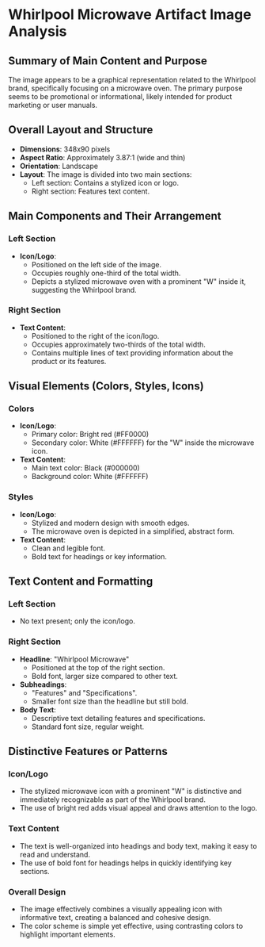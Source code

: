 # Whirlpool Microwave Artifact Image Analysis

## Summary of Main Content and Purpose

The image appears to be a graphical representation related to the Whirlpool brand, specifically focusing on a microwave oven. The primary purpose seems to be promotional or informational, likely intended for product marketing or user manuals.

## Overall Layout and Structure

- **Dimensions**: 348x90 pixels
- **Aspect Ratio**: Approximately 3.87:1 (wide and thin)
- **Orientation**: Landscape
- **Layout**: The image is divided into two main sections:
  - Left section: Contains a stylized icon or logo.
  - Right section: Features text content.

## Main Components and Their Arrangement

### Left Section
- **Icon/Logo**:
  - Positioned on the left side of the image.
  - Occupies roughly one-third of the total width.
  - Depicts a stylized microwave oven with a prominent "W" inside it, suggesting the Whirlpool brand.

### Right Section
- **Text Content**:
  - Positioned to the right of the icon/logo.
  - Occupies approximately two-thirds of the total width.
  - Contains multiple lines of text providing information about the product or its features.

## Visual Elements (Colors, Styles, Icons)

### Colors
- **Icon/Logo**:
  - Primary color: Bright red (#FF0000)
  - Secondary color: White (#FFFFFF) for the "W" inside the microwave icon.
- **Text Content**:
  - Main text color: Black (#000000)
  - Background color: White (#FFFFFF)

### Styles
- **Icon/Logo**:
  - Stylized and modern design with smooth edges.
  - The microwave oven is depicted in a simplified, abstract form.
- **Text Content**:
  - Clean and legible font.
  - Bold text for headings or key information.

## Text Content and Formatting

### Left Section
- No text present; only the icon/logo.

### Right Section
- **Headline**: "Whirlpool Microwave"
  - Positioned at the top of the right section.
  - Bold font, larger size compared to other text.
- **Subheadings**:
  - "Features" and "Specifications".
  - Smaller font size than the headline but still bold.
- **Body Text**:
  - Descriptive text detailing features and specifications.
  - Standard font size, regular weight.

## Distinctive Features or Patterns

### Icon/Logo
- The stylized microwave icon with a prominent "W" is distinctive and immediately recognizable as part of the Whirlpool brand.
- The use of bright red adds visual appeal and draws attention to the logo.

### Text Content
- The text is well-organized into headings and body text, making it easy to read and understand.
- The use of bold font for headings helps in quickly identifying key sections.

### Overall Design
- The image effectively combines a visually appealing icon with informative text, creating a balanced and cohesive design.
- The color scheme is simple yet effective, using contrasting colors to highlight important elements.